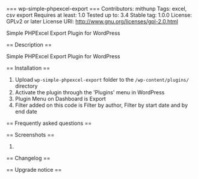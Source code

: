 === wp-simple-phpexcel-export ===
Contributors: mithunp
Tags: excel, csv export
Requires at least: 1.0
Tested up to: 3.4
Stable tag: 1.0.0
License: GPLv2 or later
License URI: http://www.gnu.org/licenses/gpl-2.0.html

Simple PHPExcel Export Plugin for WordPress

== Description ==

Simple PHPExcel Export Plugin for WordPress

== Installation ==

1. Upload `wp-simple-phpexcel-export` folder to the `/wp-content/plugins/` directory
2. Activate the plugin through the 'Plugins' menu in WordPress
3. Plugin Menu on Dashboard is Export
4. Filter added on this code is Filter by author, Filter by start date and by end date


== Frequently asked questions ==


== Screenshots ==

1. 

== Changelog ==



== Upgrade notice ==

